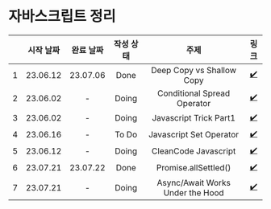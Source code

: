 # 자바스크립트 정리

|     | 시작 날짜 | 완료 날짜 | 작성 상태 |               주제               |                        링크                        |
| :-: | :-------: | :-------: | :-------: | :------------------------------: | :------------------------------------------------: |
|  1  | 23.06.12  | 23.07.06  |   Done    |    Deep Copy vs Shallow Copy     |   [✔️](/javascript/1_deep-copy-shallow-copy.md)    |
|  2  | 23.06.02  |     -     |   Doing   |   Conditional Spread Operator    | [✔️](/javascript/2_conditional-spread-operator.md) |
|  3  | 23.06.02  |     -     |   Doing   |      Javascript Trick Part1      |       [✔️](/javascript/3_js-tricks-part1.md)       |
|  4  | 23.06.16  |     -     |   To Do   |     Javascript Set Operator      |       [✔️](/javascript/4_js-set-operator.md)       |
|  5  | 23.06.12  |     -     |   Doing   |       CleanCode Javascript       |    [✔️](/javascript/5_cleancode-javascript.md)     |
|  6  | 23.07.21  | 23.07.22  |   Done    |       Promise.allSettled()       |         [✔️](/javascript/6_allSettled.md)          |
|  7  | 23.07.21  |     -     |   Doing   | Async/Await Works Under the Hood | [✔️](/javascript/7_async-await-under-the-hood.md)  |
